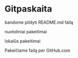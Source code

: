 # Gitpaskaita

bandome pildyti README.md failą

nuotoliniai pakeitimai

lokalūs pakeitimai

Pakeičiame failą per GitHub.com
